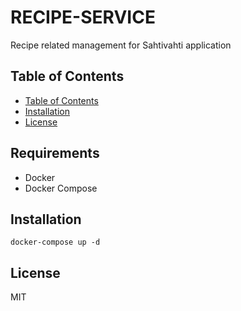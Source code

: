 # RECIPE-SERVICE

Recipe related management for Sahtivahti application

## Table of Contents

* [Table of Contents](#table-of-contents)
* [Installation](#installation)
* [License](#license)

## Requirements

* Docker
* Docker Compose

## Installation

```
docker-compose up -d
```

## License

MIT
